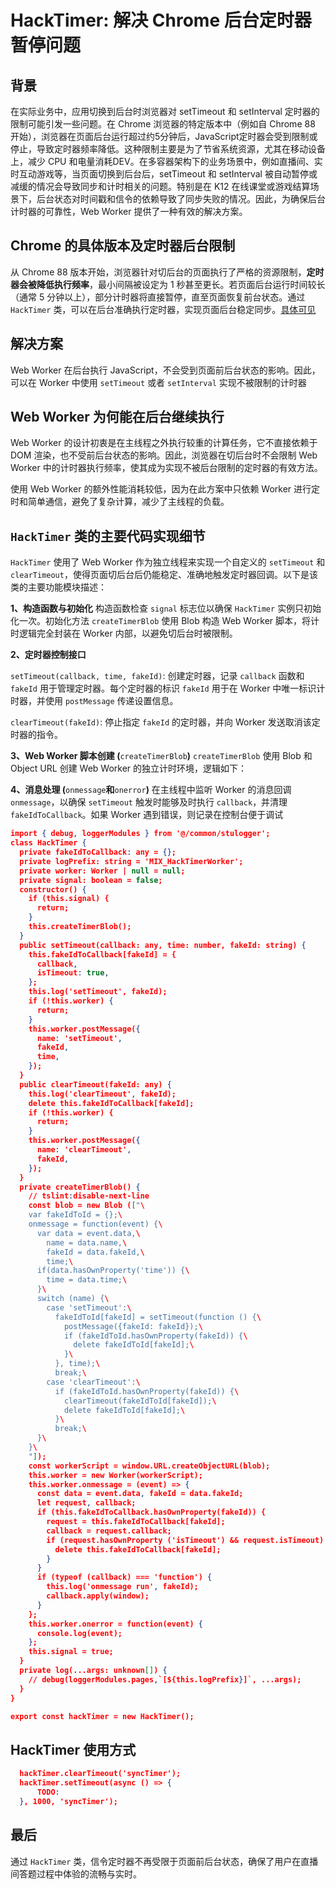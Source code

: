 # HackTimer: 解决 Chrome 后台定时器暂停问题

## 背景
在实际业务中，应用切换到后台时浏览器对 setTimeout 和 setInterval 定时器的限制可能引发一些问题。在 Chrome 浏览器的特定版本中（例如自 Chrome 88 开始），浏览器在页面后台运行超过约5分钟后，JavaScript定时器会受到限制或停止，导致定时器频率降低。这种限制主要是为了节省系统资源，尤其在移动设备上，减少 CPU 和电量消耗​
DEV。在多容器架构下的业务场景中，例如直播间、实时互动游戏等，当页面切换到后台后，setTimeout 和 setInterval 被自动暂停或减缓的情况会导致同步和计时相关的问题。特别是在 K12 在线课堂或游戏结算场景下，后台状态对时间戳和信令的依赖导致了同步失败的情况。因此，为确保后台计时器的可靠性，Web Worker 提供了一种有效的解决方案。

## Chrome 的具体版本及定时器后台限制
从 Chrome 88 版本开始，浏览器针对切后台的页面执行了严格的资源限制，**定时器会被降低执行频率**，最小间隔被设定为 1 秒甚至更长。若页面后台运行时间较长（通常 5 分钟以上），部分计时器将直接暂停，直至页面恢复前台状态。通过 `HackTimer` 类，可以在后台准确执行定时器，实现页面后台稳定同步。[具体可见](https://developer.chrome.com/blog/timer-throttling-in-chrome-88?hl=zh-cn)

## 解决方案

Web Worker 在后台执行 JavaScript，不会受到页面前后台状态的影响。因此，可以在 Worker 中使用 `setTimeout` 或者 `setInterval` 实现不被限制的计时器

## Web Worker 为何能在后台继续执行

Web Worker 的设计初衷是在主线程之外执行较重的计算任务，它不直接依赖于 DOM 渲染，也不受前后台状态的影响。因此，浏览器在切后台时不会限制 Web Worker 中的计时器执行频率，使其成为实现不被后台限制的定时器的有效方法。

使用 Web Worker 的额外性能消耗较低，因为在此方案中只依赖 Worker 进行定时和简单通信，避免了复杂计算，减少了主线程的负载。

## `HackTimer` 类的主要代码实现细节

`HackTimer` 使用了 Web Worker 作为独立线程来实现一个自定义的 `setTimeout` 和 `clearTimeout`，使得页面切后台后仍能稳定、准确地触发定时器回调。以下是该类的主要功能模块描述：

**1、构造函数与初始化**
构造函数检查 `signal` 标志位以确保 `HackTimer` 实例只初始化一次。初始化方法 `createTimerBlob` 使用 Blob 构造 Web Worker 脚本，将计时逻辑完全封装在 Worker 内部，以避免切后台时被限制。

**2、定时器控制接口**

`setTimeout(callback, time, fakeId)`: 创建定时器，记录 `callback` 函数和 `fakeId` 用于管理定时器。每个定时器的标识 `fakeId` 用于在 Worker 中唯一标识计时器，并使用 `postMessage` 传递设置信息。

`clearTimeout(fakeId)`: 停止指定 `fakeId` 的定时器，并向 Worker 发送取消该定时器的指令。

**3、Web Worker 脚本创建 (**`createTimerBlob`**)**
`createTimerBlob` 使用 Blob 和 Object URL 创建 Web Worker 的独立计时环境，逻辑如下：



**4、消息处理 (**`onmessage`**和**`onerror`**)**
在主线程中监听 Worker 的消息回调 `onmessage`，以确保 `setTimeout` 触发时能够及时执行 `callback`，并清理 `fakeIdToCallback`。如果 Worker 遇到错误，则记录在控制台便于调试

```json
import { debug, loggerModules } from '@/common/stulogger';
class HackTimer {
  private fakeIdToCallback: any = {};
  private logPrefix: string = 'MIX_HackTimerWorker';
  private worker: Worker | null = null;
  private signal: boolean = false;
  constructor() {
    if (this.signal) {
      return;
    }
    this.createTimerBlob();
  }
  public setTimeout(callback: any, time: number, fakeId: string) {
    this.fakeIdToCallback[fakeId] = {
      callback,
      isTimeout: true,
    };
    this.log('setTimeout', fakeId);
    if (!this.worker) {
      return;
    }
    this.worker.postMessage({
      name: 'setTimeout',
      fakeId,
      time,
    });
  }
  public clearTimeout(fakeId: any) {
    this.log('clearTimeout', fakeId);
    delete this.fakeIdToCallback[fakeId];
    if (!this.worker) {
      return;
    }
    this.worker.postMessage({
      name: 'clearTimeout',
      fakeId,
    });
  }
  private createTimerBlob() {
    // tslint:disable-next-line
    const blob = new Blob (["\
    var fakeIdToId = {};\
    onmessage = function(event) {\
      var data = event.data,\
        name = data.name,\
        fakeId = data.fakeId,\
        time;\
      if(data.hasOwnProperty('time')) {\
        time = data.time;\
      }\
      switch (name) {\
        case 'setTimeout':\
          fakeIdToId[fakeId] = setTimeout(function () {\
            postMessage({fakeId: fakeId});\
            if (fakeIdToId.hasOwnProperty(fakeId)) {\
              delete fakeIdToId[fakeId];\
            }\
          }, time);\
          break;\
        case 'clearTimeout':\
          if (fakeIdToId.hasOwnProperty(fakeId)) {\
            clearTimeout(fakeIdToId[fakeId]);\
            delete fakeIdToId[fakeId];\
          }\
          break;\
      }\
    }\
    "]);
    const workerScript = window.URL.createObjectURL(blob);
    this.worker = new Worker(workerScript);
    this.worker.onmessage = (event) => {
      const data = event.data, fakeId = data.fakeId;
      let request, callback;
      if (this.fakeIdToCallback.hasOwnProperty(fakeId)) {
        request = this.fakeIdToCallback[fakeId];
        callback = request.callback;
        if (request.hasOwnProperty ('isTimeout') && request.isTimeout) {
          delete this.fakeIdToCallback[fakeId];
        }
      }
      if (typeof (callback) === 'function') {
        this.log('onmessage run', fakeId);
        callback.apply(window);
      }
    };
    this.worker.onerror = function(event) {
      console.log(event);
    };
    this.signal = true;
  }
  private log(...args: unknown[]) {
    // debug(loggerModules.pages,`[${this.logPrefix}]`, ...args);
  }
}

export const hackTimer = new HackTimer();
```


## HackTimer 使用方式

```json
  hackTimer.clearTimeout('syncTimer');
  hackTimer.setTimeout(async () => {                       
      TODO:
  }, 1000, 'syncTimer');
```

## 最后
通过 `HackTimer` 类，信令定时器不再受限于页面前后台状态，确保了用户在直播间答题过程中体验的流畅与实时。


